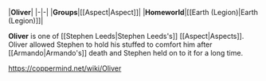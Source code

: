 |**Oliver**|
|-|-|
|**Groups**|[[Aspect\|Aspect]]|
|**Homeworld**|[[Earth (Legion)\|Earth (Legion)]]|

**Oliver** is one of [[Stephen Leeds\|Stephen Leeds's]] [[Aspect\|Aspects]].
Oliver allowed Stephen to hold his stuffed  to comfort him after [[Armando\|Armando's]] death and Stephen held on to it for a long time.



https://coppermind.net/wiki/Oliver
